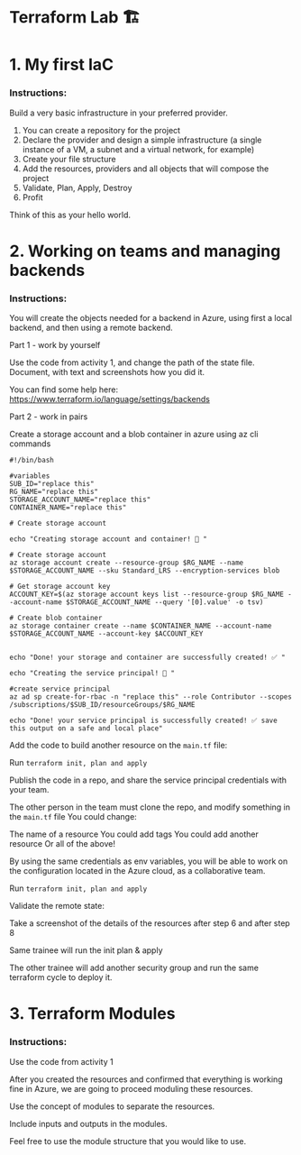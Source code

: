 # Terraform Lab 🏗

# 1. My first IaC

### Instructions:
Build a very basic infrastructure in your preferred provider.
1. You can create a repository for the project
2. Declare the provider and design a simple infrastructure (a single instance of a VM, a subnet and a virtual network, for example)
3. Create your file structure
4. Add the resources, providers and all objects that will compose the project
5. Validate, Plan, Apply, Destroy
6. Profit

Think of this as your hello world.

# 2. Working on teams and managing backends

### Instructions:

You will create the objects needed for a backend in Azure, using first a local backend, and then using a remote backend.

Part 1 - work by yourself

Use the code from activity 1, and change the path of the state file.
Document, with text and screenshots how you did it.

You can find some help here:
https://www.terraform.io/language/settings/backends

Part 2 - work in pairs

Create a storage account and a blob container in azure using az cli commands

```
#!/bin/bash

#variables
SUB_ID="replace this"
RG_NAME="replace this"
STORAGE_ACCOUNT_NAME="replace this"
CONTAINER_NAME="replace this"

# Create storage account

echo "Creating storage account and container! 🌚 " 

# Create storage account
az storage account create --resource-group $RG_NAME --name $STORAGE_ACCOUNT_NAME --sku Standard_LRS --encryption-services blob
 
# Get storage account key
ACCOUNT_KEY=$(az storage account keys list --resource-group $RG_NAME --account-name $STORAGE_ACCOUNT_NAME --query '[0].value' -o tsv)
 
# Create blob container
az storage container create --name $CONTAINER_NAME --account-name $STORAGE_ACCOUNT_NAME --account-key $ACCOUNT_KEY


echo "Done! your storage and container are successfully created! ✅ "

echo "Creating the service principal! 🌚 "

#create service principal
az ad sp create-for-rbac -n "replace this" --role Contributor --scopes /subscriptions/$SUB_ID/resourceGroups/$RG_NAME

echo "Done! your service principal is successfully created! ✅ save this output on a safe and local place"
```


Add the code to build another resource on the ```main.tf```	file:


Run ```terraform init, plan and apply```


Publish the code in a repo, and share the service principal credentials with your team.


The other person in the team must clone the repo, and modify something in the ```main.tf``` file
You could change:

The name of a resource
You could add tags
You could add another resource
Or all of the above!

By using the same credentials as env variables, you will be able to work on the configuration located in the Azure cloud, as a collaborative team.


Run ```terraform init, plan and apply```


Validate the remote state:



Take a screenshot of the details of the resources after step 6 and after step 8


Same trainee will run the init plan & apply

The other trainee will add another security group and run the same terraform cycle to deploy it.

# 3. Terraform Modules

### Instructions:

Use the code from activity 1

After you created the resources and confirmed that everything is working fine in Azure, we are going to proceed moduling these resources.

Use the concept of modules to separate the resources.

Include inputs and outputs in the modules.

Feel free to use the module structure that you would like to use.


